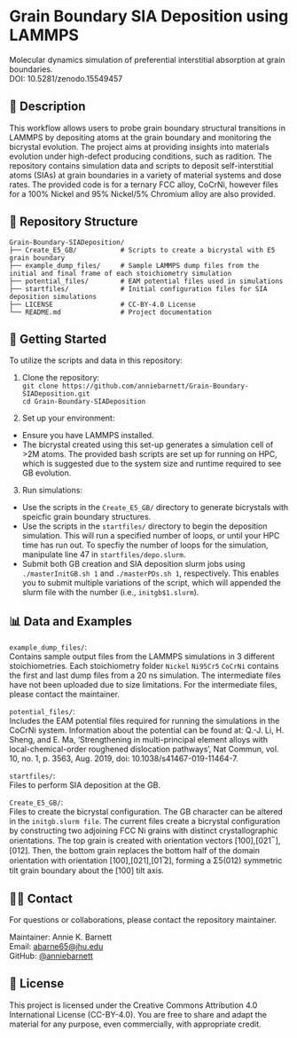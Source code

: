 # Grain Boundary SIA Deposition using LAMMPS
Molecular dynamics simulation of preferential interstitial absorption at grain boundaries.  
DOI: 10.5281/zenodo.15549457  

## 📝 Description  
This workflow allows users to probe grain boundary structural transitions in LAMMPS by depositing atoms at the grain boundary and monitoring the bicrystal evolution. The project aims at providing insights into materials evolution under high-defect producing conditions, such as radition. The repository contains simulation data and scripts to deposit self-interstitial atoms (SIAs) at grain boundaries in a variety of material systems and dose rates. The provided code is for a ternary FCC alloy, CoCrNi, however files for a 100% Nickel and 95% Nickel/5% Chromium alloy are also provided.   

## 📁 Repository Structure

    Grain-Boundary-SIADeposition/
    ├── Create_E5_GB/           # Scripts to create a bicrystal with E5 grain boundary
    ├── example_dump_files/     # Sample LAMMPS dump files from the initial and final frame of each stoichiometry simulation
    ├── potential_files/        # EAM potential files used in simulations
    ├── startfiles/             # Initial configuration files for SIA deposition simulations
    ├── LICENSE                 # CC-BY-4.0 License
    └── README.md               # Project documentation


## 🚀 Getting Started
To utilize the scripts and data in this repository:
1. Clone the repository:  
   `git clone https://github.com/anniebarnett/Grain-Boundary-SIADeposition.git`  
   `cd Grain-Boundary-SIADeposition`
  
2. Set up your environment:  
- Ensure you have LAMMPS installed.
- The bicrystal created using this set-up generates a simulation cell of >2M atoms. The provided bash scripts are set up for running on HPC, which is suggested due to the system size and runtime required to see GB evolution.   

3. Run simulations:  
- Use the scripts in the `Create_E5_GB/` directory to generate bicrystals with speicfic grain boundary structures.
- Use the scripts in the `startfiles/` directory to begin the deposition simulation. This will run a specified number of loops, or until your HPC time has run out. To specfiy the number of loops for the simulation, manipulate line 47 in `startfiles/depo.slurm`.
- Submit both GB creation and SIA deposition slurm jobs using `./masterInitGB.sh 1` and `./masterPDs.sh 1`, respectively. This enables you to submit multiple variations of the script, which will appended the slurm file with the number (i.e., `initgb$1.slurm`).   

## 📊 Data and Examples
`example_dump_files/`:  
Contains sample output files from the LAMMPS simulations in 3 different stoichiometries. Each stoichiometry folder `Nickel` `Ni95Cr5` `CoCrNi` contains the first and last dump files from a 20 ns simulation. The intermediate files have not been uploaded due to size limitations. For the intermediate files, please contact the maintainer. 

`potential_files/`:  
Includes the EAM potential files required for running the simulations in the CoCrNi system. Information about the potential can be found at: Q.-J. Li, H. Sheng, and E. Ma, ‘Strengthening in multi-principal element alloys with local-chemical-order roughened dislocation pathways’, Nat Commun, vol. 10, no. 1, p. 3563, Aug. 2019, doi: 10.1038/s41467-019-11464-7.

`startfiles/`:  
Files to perform SIA deposition at the GB. 

`Create_E5_GB/`:  
Files to create the bicrystal configuration. The GB character can be altered in the `initgb.slurm file`. The current files create a bicrystal configuration by constructing two adjoining FCC Ni grains with distinct crystallographic orientations. The top grain is created with orientation vectors [100],[021 ̅ ],[012]. Then, the bottom grain replaces the bottom half of the domain orientation with orientation [100],[021],[01 ̅2], forming a Σ5(012) symmetric tilt grain boundary about the [100] tilt axis.

## 👸🏼 Contact  
For questions or collaborations, please contact the repository maintainer.  

Maintainer: Annie K. Barnett  
Email: abarne65@jhu.edu  
GitHub: [@anniebarnett](https://github.com/anniebarnett)  

## 📄 License
This project is licensed under the Creative Commons Attribution 4.0 International License (CC-BY-4.0). You are free to share and adapt the material for any purpose, even commercially, with appropriate credit.
